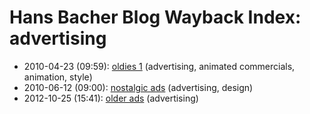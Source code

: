 # Hans Bacher Blog Wayback Index: advertising

* 2010-04-23 (09:59): [oldies 1](https://web.archive.org/web/https://one1more2time3.wordpress.com/2010/04/23/oldies-1/) (advertising, animated commercials, animation, style)
* 2010-06-12 (09:00): [nostalgic ads](https://web.archive.org/web/https://one1more2time3.wordpress.com/2010/06/12/nostalgic-ads/) (advertising, design)
* 2012-10-25 (15:41): [older ads](https://web.archive.org/web/https://one1more2time3.wordpress.com/2012/10/25/older-ads/) (advertising)